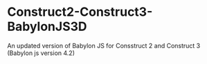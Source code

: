 # Construct2-Construct3-BabylonJS3D
An updated version of Babylon JS for Consstruct 2 and Construct 3 (Babylon js version 4.2)
